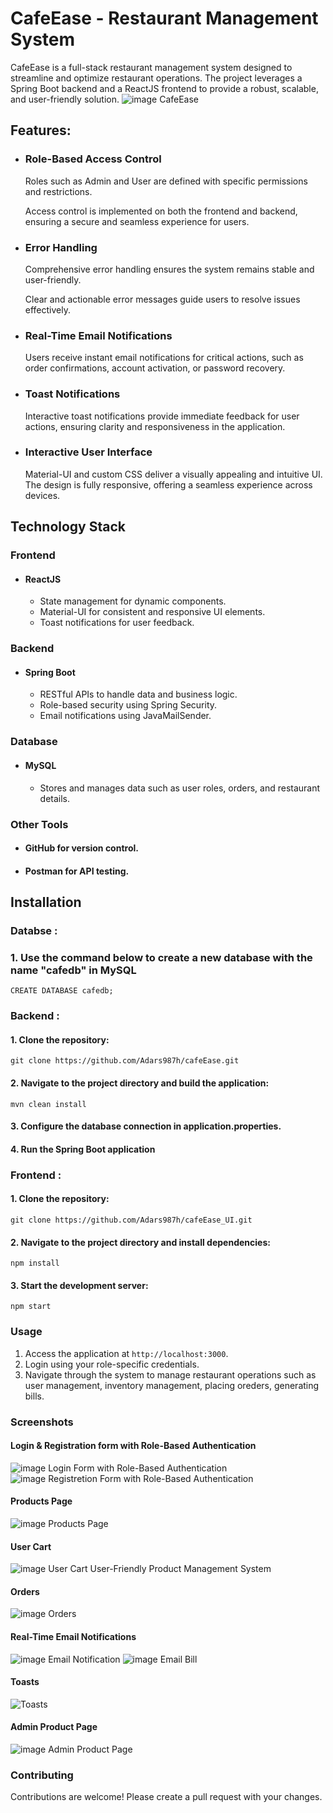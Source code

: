 # CafeEase - Restaurant Management System
CafeEase is a full-stack restaurant management system designed to streamline and optimize restaurant operations. The project leverages a Spring Boot backend and a ReactJS frontend to provide a robust, scalable, and user-friendly solution.
![image CafeEase](https://github.com/Adars987h/cafeEase_UI/blob/main/Screenshots/CafeEase.png)

## Features:
- ### Role-Based Access Control ### 
   Roles such as Admin and User are defined with specific permissions and restrictions.

   Access control is implemented on both the frontend and backend, ensuring a secure and seamless experience for users.


- ### Error Handling
   Comprehensive error handling ensures the system remains stable and user-friendly.

   Clear and actionable error messages guide users to resolve issues effectively.


- ### Real-Time Email Notifications
   Users receive instant email notifications for critical actions, such as order confirmations, account activation, or password recovery.


- ### Toast Notifications
  Interactive toast notifications provide immediate feedback for user actions, ensuring clarity and responsiveness in the application.

- ### Interactive User Interface
  Material-UI and custom CSS deliver a visually appealing and intuitive UI.
The design is fully responsive, offering a seamless experience across devices.


## Technology Stack

### Frontend
- #### ReactJS
  - State management for dynamic components.
  - Material-UI for consistent and responsive UI elements.
  - Toast notifications for user feedback.
### Backend
- #### Spring Boot
   - RESTful APIs to handle data and business logic.
   - Role-based security using Spring Security.
   - Email notifications using JavaMailSender.
### Database
- #### MySQL
   - Stores and manages data such as user roles, orders, and restaurant details.
### Other Tools
- #### GitHub for version control.
- #### Postman for API testing.


## Installation
### Databse :
### 1. Use the command below to create a new database with the name "cafedb" in MySQL
```
CREATE DATABASE cafedb;
```
### Backend :
#### 1. Clone the repository:
  ```
git clone https://github.com/Adars987h/cafeEase.git 
``` 
#### 2. Navigate to the project directory and build the application:
```
mvn clean install  
```
#### 3. Configure the database connection in application.properties.

#### 4. Run the Spring Boot application

### Frontend :
#### 1. Clone the repository:
```
git clone https://github.com/Adars987h/cafeEase_UI.git 
```
 
#### 2. Navigate to the project directory and install dependencies:
```
npm install  
```
#### 3. Start the development server:
```
npm start 
```
### Usage
1. Access the application at ```http://localhost:3000```.
2. Login using your role-specific credentials.
3. Navigate through the system to manage restaurant operations such as user management,
 inventory management, placing oreders, generating bills.

### Screenshots

#### Login & Registration form with Role-Based Authentication
![image Login Form with Role-Based Authentication](https://github.com/Adars987h/cafeEase_UI/blob/main/Screenshots/Login%20Form.png)
![image Registretion Form with Role-Based Authentication](https://github.com/Adars987h/cafeEase_UI/blob/main/Screenshots/Registration%20Form.png)

#### Products Page
![image Products Page](https://github.com/Adars987h/cafeEase_UI/blob/main/Screenshots/Products.png)

#### User Cart
![image User Cart](https://github.com/Adars987h/cafeEase_UI/blob/main/Screenshots/Billing%20Page.png)
User-Friendly Product Management System

#### Orders 
![image Orders](https://github.com/Adars987h/cafeEase_UI/blob/main/Screenshots/Previous%20Orders.png)

#### Real-Time Email Notifications 
![image Email Notification](https://github.com/Adars987h/cafeEase_UI/blob/main/Screenshots/Email%20Notification.png)
![image Email Bill](https://github.com/Adars987h/cafeEase_UI/blob/main/Screenshots/Email%20Bill.png)

#### Toasts
![Toasts](https://github.com/Adars987h/cafeEase_UI/blob/main/Screenshots/Toasts.png)

#### Admin Product Page
![image Admin Product Page](https://github.com/Adars987h/cafeEase_UI/blob/main/Screenshots/Admin%20Product%20Page.png)
### Contributing
Contributions are welcome! Please create a pull request with your changes.
